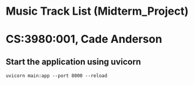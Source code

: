 # Music Track List (Midterm_Project)
# CS:3980:001, Cade Anderson

## Start the application using uvicorn
```
uvicorn main:app --port 8000 --reload
```